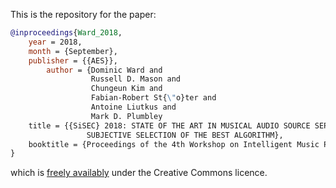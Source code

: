 This is the repository for the paper:

```bibtex
@inproceedings{Ward_2018,
	year = 2018,
	month = {September},
	publisher = {{AES}},
        author = {Dominic Ward and
                  Russell D. Mason and
                  Chungeun Kim and
                  Fabian-Robert St{\"o}ter and
                  Antoine Liutkus and
                  Mark D. Plumbley
	title = {{SiSEC} 2018: STATE OF THE ART IN MUSICAL AUDIO SOURCE SEPARATION -
                 SUBJECTIVE SELECTION OF THE BEST ALGORITHM},
	booktitle = {Proceedings of the 4th Workshop on Intelligent Music Production}
}
```

which is [freely availably](https://research.hud.ac.uk/media/assets/document/research/7-Ward-wimp2018.pdf) under the Creative Commons licence.
